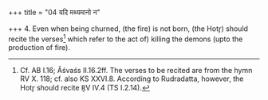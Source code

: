 +++
title = "04 यदि मथ्यमानो न"

+++
4. Even when being churned, (the fire) is not born, (the Hotr̥) should recite the verses[^1] which refer to the act of) killing the demons (upto the production of fire).  


[^1]: Cf. AB I.16; Āśvaśs II.16.2ff. The verses to be recited are from the hymn RV X. 118; cf. also KS XXVI.8. According to Rudradatta, however, the Hotr̥ should recite R̥V IV.4 (TS I.2.14).
